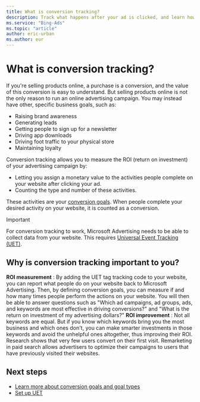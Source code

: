 ```yaml
---
title: What is conversion tracking?
description: Track what happens after your ad is clicked, and learn how customers interact with your website by creating goals with Universal Event Tracking.
ms.service: "Bing-Ads"
ms.topic: "article"
author: eric-urban
ms.author: eur
---
```


# What is conversion tracking?

If you're selling products online, a purchase is a conversion, and the value of this conversion is easy to understand. But selling products online is not the only reason to run an online advertising campaign. You may instead have other, specific business goals, such as:

- Raising brand awareness
- Generating leads
- Getting people to sign up for a newsletter
- Driving app downloads
- Driving foot traffic to your physical store
- Maintaining  loyalty

Conversion tracking allows you to measure the ROI (return on investment) of your advertising campaign by:
- Letting you assign a monetary value to the activities people complete on your website after clicking your ad.
- Counting the type and number of these activities.

These activities are your [conversion goals](./hlp_BA_CONC_UETv2CTGoalType.md). When people complete your desired activity on your website, it is counted as a conversion.

> [!IMPORTANT]
> For conversion tracking to work, Microsoft Advertising needs to be able to collect data from your website. This requires [Universal Event Tracking (UET)](./hlp_BA_CONC_UETv2WhatIsTag.md).

## Why is conversion tracking important to you?

**ROI measurement** : By adding the UET tag tracking code to your website, you can report what people do on your website back to Microsoft Advertising. Then, by defining conversion goals, you can measure if and how many times people perform the actions on your website. You will then be able to answer questions such as "Which ad campaigns, ad groups, ads, and keywords are most effective in driving conversions?" and "What is the return on investment of my advertising dollars?"        **ROI improvement** :  Not all keywords are equal. But if you know which keywords bring you the most business and which ones don't, you can make smarter investments in those keywords and avoid the unhelpful ones altogether, thus improving their ROI. Research shows that very few users convert on their first visit. Remarketing in paid search allows advertisers to optimize their campaigns to users that have previously visited their websites.

## Next steps

- [Learn more about conversion goals and goal types](./hlp_BA_CONC_UETv2CTGoalType.md)
- [Set up UET](./hlp_BA_CONC_UET_Setup_Master.md)



